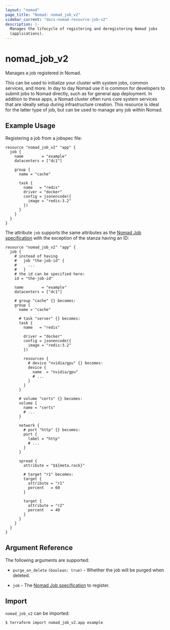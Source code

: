 ```yaml
---
layout: "nomad"
page_title: "Nomad: nomad_job_v2"
sidebar_current: "docs-nomad-resource-job-v2"
description: |-
  Manages the lifecycle of registering and deregistering Nomad jobs
  (applications).
---
```


# nomad_job_v2

Manages a job registered in Nomad.

This can be used to initialize your cluster with system jobs, common services,
and more. In day to day Nomad use it is common for developers to submit jobs to
Nomad directly, such as for general app deployment. In addition to these apps, a
Nomad cluster often runs core system services that are ideally setup during
infrastructure creation. This resource is ideal for the latter type of job, but
can be used to manage any job within Nomad.

## Example Usage

Registering a job from a jobspec file:

```hcl
resource "nomad_job_v2" "app" {
  job {
    name        = "example"
    datacenters = ["dc1"]

    group {
      name = "cache"

      task {
        name   = "redis"
        driver = "docker"
        config = jsonencode({
          image = "redis:3.2"
        })
      }
    }
  }
}
```

The attribute `job` supports the same attributes as the [Nomad Job specification](https://www.nomadproject.io/docs/job-specification)
with the exception of the stanza having an ID:

```hcl
resource "nomad_job_v2" "app" {
  job {
    # instead of having
    #   job "the-job-id" {
    #     ...
    #   }
    # the id can be specified here:
    id = "the-job-id"

    name        = "example"
    datacenters = ["dc1"]

    # group "cache" {} becomes:
    group {
      name = "cache"

      # task "server" {} becomes:
      task {
        name   = "redis"

        driver = "docker"
        config = jsonencode({
          image = "redis:3.2"
        })

        resources {
          # device "nvidia/gpu" {} becomes:
          device {
            name  = "nvidia/gpu"
            # ...
          }
        }
      }

      # volume "certs" {} becomes:
      volume {
        name = "certs"
        # ...
      }

      network {
        # port "http" {} becomes:
        port {
          label = "http"
          # ...
        }
      }

      spread {
        attribute = "$${meta.rack}"

        # target "r1" becomes:
        target {
          attribute = "r1"
          percent   = 60
        }

        target {
          attribute = "r2"
          percent   = 40
        }
      }
    }
  }
}
```


## Argument Reference

The following arguments are supported:

- `purge_on_delete` `(boolean: true)` - Whether the job will be purged when
deleted.

- `job` - The [Nomad Job specification](https://www.nomadproject.io/docs/job-specification)
to register.

## Import

`nomad_job_v2` can be imported:

```
$ terraform import nomad_job_v2.app example
```
